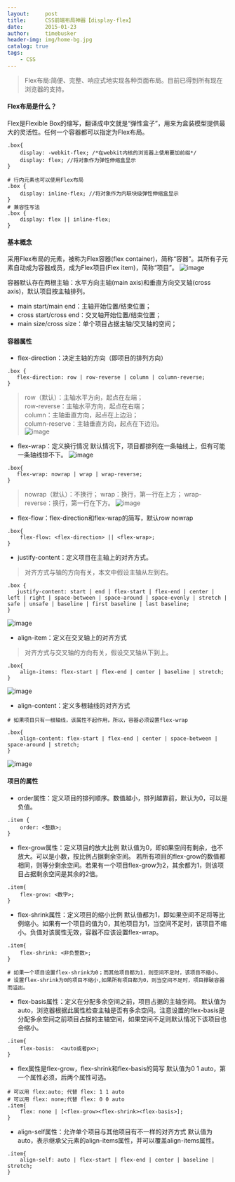 ```yaml
---
layout:     post
title:      CSS前端布局神器【display-flex】
date:       2015-01-23
author:     timebusker
header-img: img/home-bg.jpg
catalog: true
tags:
    - CSS
---
```


> Flex布局:简便、完整、响应式地实现各种页面布局。目前已得到所有现在浏览器的支持。

#### Flex布局是什么？
Flex是Flexible Box的缩写，翻译成中文就是“弹性盒子”，用来为盒装模型提供最大的灵活性。任何一个容器都可以指定为Flex布局。

```
.box{
    display: -webkit-flex; /*在webkit内核的浏览器上使用要加前缀*/
    display: flex; //将对象作为弹性伸缩盒显示
}

# 行内元素也可以使用Flex布局
.box {
    display: inline-flex; //将对象作为内联块级弹性伸缩盒显示
}
# 兼容性写法
.box {
    display: flex || inline-flex;
}
```

#### 基本概念
采用Flex布局的元素，被称为Flex容器(flex container)，简称“容器”。其所有子元素自动成为容器成员，成为Flex项目(Flex item)，简称“项目”。
![image](img/older/css/flex.png)  

容器默认存在两根主轴：水平方向主轴(main axis)和垂直方向交叉轴(cross axis)，默认项目按主轴排列。
- main start/main end：主轴开始位置/结束位置；
- cross start/cross end：交叉轴开始位置/结束位置；
- main size/cross size：单个项目占据主轴/交叉轴的空间；

#### 容器属性
- flex-direction：决定主轴的方向（即项目的排列方向）

```
.box {
   flex-direction: row | row-reverse | column | column-reverse;
}
```
> row（默认）：主轴水平方向，起点在左端；    
> row-reverse：主轴水平方向，起点在右端；       
> column：主轴垂直方向，起点在上边沿；     
> column-reserve：主轴垂直方向，起点在下边沿。    
![image](img/older/css/flex1.png)    

- flex-wrap：定义换行情况
默认情况下，项目都排列在一条轴线上，但有可能一条轴线排不下。
![image](img/older/css/flex2.png)   

```
.box{
   flex-wrap: nowrap | wrap | wrap-reverse;
}
```

> nowrap（默认）：不换行；
> wrap：换行，第一行在上方；
> wrap-reverse：换行，第一行在下方。
![image](img/older/css/flex3.png)  

- flex-flow：flex-direction和flex-wrap的简写，默认row nowrap

```
.box{
    flex-flow: <flex-direction> || <flex-wrap>;
}
```

- justify-content：定义项目在主轴上的对齐方式。
> 对齐方式与轴的方向有关，本文中假设主轴从左到右。

```
.box {
   justify-content: start | end | flex-start | flex-end | center | left | right | space-between | space-around | space-evenly | stretch | safe | unsafe | baseline | first baseline | last baseline;
}
```
![image](img/older/css/flex4.png)   

- align-item：定义在交叉轴上的对齐方式

> 对齐方式与交叉轴的方向有关，假设交叉轴从下到上。

```
.box{
    align-items: flex-start | flex-end | center | baseline | stretch;
}
```
![image](img/older/css/flex5.png)   

- align-content：定义多根轴线的对齐方式

```
# 如果项目只有一根轴线，该属性不起作用，所以，容器必须设置flex-wrap

.box{
    align-content: flex-start | flex-end | center | space-between | space-around | stretch;
}
```
![image](img/older/css/flex6.png)    

#### 项目的属性
- order属性：定义项目的排列顺序。数值越小，排列越靠前，默认为0，可以是负值。

```
.item {
    order: <整数>;
}
```

- flex-grow属性：定义项目的放大比例
默认值为0，即如果空间有剩余，也不放大。可以是小数，按比例占据剩余空间。
若所有项目的flex-grow的数值都相同，则等分剩余空间。若果有一个项目flex-grow为2，其余都为1，则该项目占据剩余空间是其余的2倍。

```
.item{
    flex-grow: <数字>;
}
```

- flex-shrink属性：定义项目的缩小比例
默认值都为1，即如果空间不足将等比例缩小。如果有一个项目的值为0，其他项目为1，当空间不足时，该项目不缩小。负值对该属性无效，容器不应该设置flex-wrap。   

```
.item{
    flex-shrink: <非负整数>;
}

# 如果一个项目设置flex-shrink为0；而其他项目都为1，则空间不足时，该项目不缩小。
# 设置flex-shrink为0的项目不缩小,如果所有项目都为0，则当空间不足时，项目撑破容器而溢出。
```

- flex-basis属性：定义在分配多余空间之前，项目占据的主轴空间。
默认值为auto，浏览器根据此属性检查主轴是否有多余空间。注意设置的flex-basis是分配多余空间之前项目占据的主轴空间，如果空间不足则默认情况下该项目也会缩小。

```
.item{
    flex-basis:  <auto或者px>;
}
```

- flex属性是flex-grow，flex-shrink和flex-basis的简写
默认值为0 1 auto，第一个属性必须，后两个属性可选。

```
# 可以用 flex:auto; 代替 flex: 1 1 auto
# 可以用 flex: none;代替 flex: 0 0 auto
.item{
    flex: none | [<flex-grow><flex-shrink><flex-basis>];
}
```

- align-self属性：允许单个项目与其他项目有不一样的对齐方式
默认值为auto，表示继承父元素的align-items属性，并可以覆盖align-items属性。

```
.item{
    align-self: auto | flex-start | flex-end | center | baseline | stretch;
}
```
